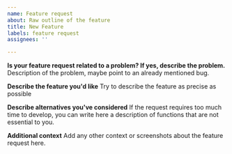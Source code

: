 ```yaml
---
name: Feature request
about: Raw outline of the feature
title: New Feature
labels: feature request
assignees: ''

---
```


**Is your feature request related to a problem? If yes, describe the problem.**
Description of the problem, maybe point to an already mentioned bug.

**Describe the feature you'd like**
Try to describe the feature as precise as possible

**Describe alternatives you've considered**
If the request requires too much time to develop, you can write here a description of functions that are not essential to you.

**Additional context**
Add any other context or screenshots about the feature request here.
